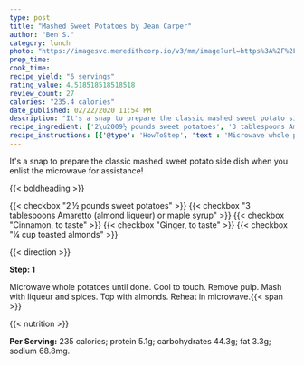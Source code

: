 ```yaml
---
type: post
title: "Mashed Sweet Potatoes by Jean Carper"
author: "Ben S."
category: lunch
photo: "https://imagesvc.meredithcorp.io/v3/mm/image?url=https%3A%2F%2Fimages.media-allrecipes.com%2Fuserphotos%2F294125.jpg"
prep_time: 
cook_time: 
recipe_yield: "6 servings"
rating_value: 4.518518518518518
review_count: 27
calories: "235.4 calories"
date_published: 02/22/2020 11:54 PM
description: "It's a snap to prepare the classic mashed sweet potato side dish when you enlist the microwave for assistance!"
recipe_ingredient: ['2\u2009½ pounds sweet potatoes', '3 tablespoons Amaretto (almond liqueur) or maple syrup', 'Cinnamon, to taste', 'Ginger, to taste', '¼ cup toasted almonds']
recipe_instructions: [{'@type': 'HowToStep', 'text': 'Microwave whole potatoes until done. Cool to touch. Remove pulp. Mash with liqueur and spices. Top with almonds. Reheat in microwave.\n'}]
---
```


It's a snap to prepare the classic mashed sweet potato side dish when you enlist the microwave for assistance! 

{{< boldheading >}}

{{< checkbox "2 ½ pounds sweet potatoes" >}}
{{< checkbox "3 tablespoons Amaretto (almond liqueur) or maple syrup" >}}
{{< checkbox "Cinnamon, to taste" >}}
{{< checkbox "Ginger, to taste" >}}
{{< checkbox "¼ cup toasted almonds" >}}


{{< direction >}}

**Step: 1**

Microwave whole potatoes until done. Cool to touch. Remove pulp. Mash with liqueur and spices. Top with almonds. Reheat in microwave.{{< span >}}

{{< nutrition >}}

**Per Serving:** 235 calories; protein 5.1g; carbohydrates 44.3g; fat 3.3g; sodium 68.8mg.